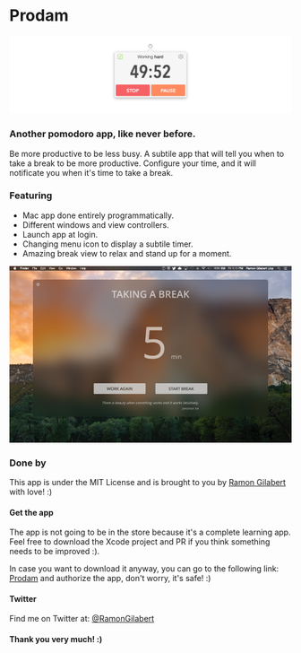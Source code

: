 # Prodam

![Header slide](https://github.com/RamonGilabert/Pomodoro/blob/master/Resources/header-slide.png)

### Another pomodoro app, like never before.

Be more productive to be less busy. A subtile app that will tell you when to take a break to be more productive. Configure your time, and it will notificate you when it's time to take a break.

### Featuring

- Mac app done entirely programmatically.
- Different windows and view controllers.
- Launch app at login.
- Changing menu icon to display a subtile timer.
- Amazing break view to relax and stand up for a moment.

![Break slide](https://github.com/RamonGilabert/Pomodoro/blob/master/Resources/break-slide.png)

### Done by

This app is under the MIT License and is brought to you by [Ramon Gilabert](http://ramongilabert.com) with love! :)

#### Get the app

The app is not going to be in the store because it's a complete learning app. Feel free to download the Xcode project and PR if you think something needs to be improved :).

In case you want to download it anyway, you can go to the following link: [Prodam](http://ramongilabert.com/prodam) and authorize the app, don't worry, it's safe! :)

#### Twitter

Find me on Twitter at: [@RamonGilabert](https://twitter.com/RamonGilabert)

#### Thank you very much! :)
